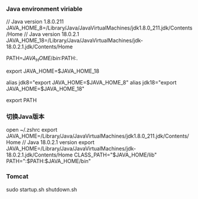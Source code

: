 ### Java environment viriable
// Java version 1.8.0.211
JAVA_HOME_8=/Library/Java/JavaVirtualMachines/jdk1.8.0_211.jdk/Contents/Home
// Java version 18.0.2.1
JAVA_HOME_18=/Library/Java/JavaVirtualMachines/jdk-18.0.2.1.jdk/Contents/Home

PATH=$JAVA_HOME/bin:$PATH:.

export JAVA_HOME=$JAVA_HOME_18

alias jdk8="export JAVA_HOME=$JAVA_HOME_8"
alias jdk18="export JAVA_HOME=$JAVA_HOME_18"

export PATH

### 切换Java版本
open ~/.zshrc
export JAVA_HOME=/Library/Java/JavaVirtualMachines/jdk1.8.0_211.jdk/Contents/Home
// Java 18.0.2.1 version
export JAVA_HOME=/Library/Java/JavaVirtualMachines/jdk-18.0.2.1.jdk/Contents/Home
CLASS_PATH="$JAVA_HOME/lib"
PATH=":$PATH:$JAVA_HOME/bin"

### Tomcat
sudo startup.sh
shutdown.sh
